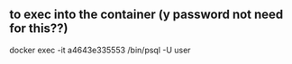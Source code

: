 
## to exec into the container (y password not need for this??)
docker exec -it a4643e335553 /bin/psql -U user